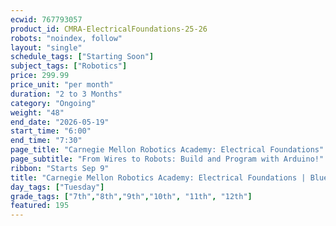 ```yaml
---
ecwid: 767793057
product_id: CMRA-ElectricalFoundations-25-26
robots: "noindex, follow"
layout: "single"
schedule_tags: ["Starting Soon"]
subject_tags: ["Robotics"]
price: 299.99
price_unit: "per month"
duration: "2 to 3 Months"
category: "Ongoing"
weight: "48"
end_date: "2026-05-19"
start_time: "6:00"
end_time: "7:30"
page_title: "Carnegie Mellon Robotics Academy: Electrical Foundations"
page_subtitle: "From Wires to Robots: Build and Program with Arduino!"
ribbon: "Starts Sep 9"
title: "Carnegie Mellon Robotics Academy: Electrical Foundations | Blue Ridge Boost"
day_tags: ["Tuesday"]
grade_tags: ["7th","8th","9th","10th", "11th", "12th"]
featured: 195
---
```

